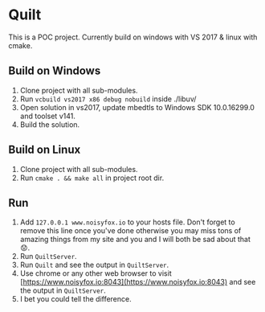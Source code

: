 # Quilt

This is a POC project. Currently build on windows with VS 2017 & linux with cmake.

## Build on Windows
1. Clone project with all sub-modules.
2. Run ```vcbuild vs2017 x86 debug nobuild``` inside ./libuv/
3. Open solution in vs2017, update mbedtls to Windows SDK 10.0.16299.0 and toolset v141.
4. Build the solution.

## Build on Linux
1. Clone project with all sub-modules.
2. Run ```cmake . && make all``` in project root dir.

## Run
1. Add ```127.0.0.1 www.noisyfox.io``` to your hosts file. Don't forget to remove this line once you've done otherwise you may miss tons of amazing things from my site and you and I will both be sad about that :worried:.
2. Run ```QuiltServer```.
3. Run ```Quilt``` and see the output in ```QuiltServer```.
4. Use chrome or any other web browser to visit [https://www.noisyfox.io:8043](https://www.noisyfox.io:8043) and see the output in ```QuiltServer```.
5. I bet you could tell the difference.
